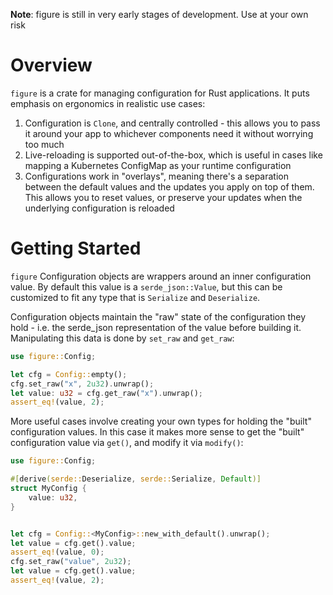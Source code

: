 **Note**: figure is still in very early stages of development. Use at your own risk

# Overview

`figure` is a crate for managing configuration for Rust applications. It puts emphasis on ergonomics in realistic use cases:

1. Configuration is `Clone`, and centrally controlled - this allows you to pass it around your app to whichever components need it without worrying too much
2. Live-reloading is supported out-of-the-box, which is useful in cases like mapping a Kubernetes ConfigMap as your runtime configuration
3. Configurations work in "overlays", meaning there's a separation between the default values and the updates you apply on top of them. This allows you to reset values, or preserve your updates when the underlying configuration is reloaded

# Getting Started

`figure` Configuration objects are wrappers around an inner configuration value. By default this value is a `serde_json::Value`, but this can be customized to fit any type that is `Serialize` and `Deserialize`. 

Configuration objects maintain the "raw" state of the configuration they hold - i.e. the serde_json representation of the value before building it. Manipulating this data is done by `set_raw` and `get_raw`:

```rust
use figure::Config;

let cfg = Config::empty();
cfg.set_raw("x", 2u32).unwrap();
let value: u32 = cfg.get_raw("x").unwrap();
assert_eq!(value, 2);
```

More useful cases involve creating your own types for holding the "built" configuration values. In this case it makes more sense to get the "built" configuration value via `get()`, and modify it via `modify()`:

```rust
use figure::Config;

#[derive(serde::Deserialize, serde::Serialize, Default)]
struct MyConfig {
    value: u32,
}


let cfg = Config::<MyConfig>::new_with_default().unwrap();
let value = cfg.get().value;
assert_eq!(value, 0);
cfg.set_raw("value", 2u32);
let value = cfg.get().value;
assert_eq!(value, 2);
```